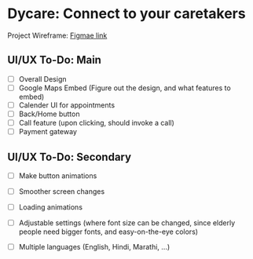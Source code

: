 # Dycare: Connect to your caretakers 

Project Wireframe: [Figmae link](https://www.figma.com/design/TSFIzrygyKv70w03ldI4vg/Wire-frame-for-appointment-booking-app-(Community)-(Copy)?node-id=0-1&t=0AEdnBjAVzdbQkqM-1)

## UI/UX To-Do: Main

- [ ] Overall Design
- [ ] Google Maps Embed (Figure out the design, and what features to embed)
- [ ] Calender UI for appointments
- [ ] Back/Home button
- [ ] Call feature (upon clicking, should invoke a call)
- [ ] Payment gateway

## UI/UX To-Do: Secondary

- [ ] Make button animations
- [ ] Smoother screen changes
- [ ] Loading animations
- [ ] Adjustable settings (where font size can be changed, since elderly people need bigger fonts, and easy-on-the-eye colors)
- [ ] Multiple languages (English, Hindi, Marathi, ...) 


